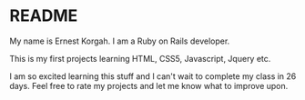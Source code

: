 # README

My name is Ernest Korgah.
I am a Ruby on Rails developer.

This is my first projects  learning HTML, CSS5, Javascript, Jquery etc.

I am so excited learning this stuff and I can't wait to complete my class in 26 days. 
Feel free to rate my projects and let me know what to improve upon.